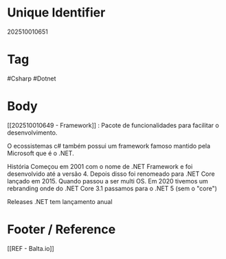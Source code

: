 # Unique Identifier
202510010651

# Tag
#Csharp #Dotnet 

# Body
[[202510010649 - Framework]] : Pacote de funcionalidades para facilitar o desenvolvimento.

O ecossistemas c# também possui um framework famoso mantido pela Microsoft que é o .NET.

História
Começou em 2001 com o nome de .NET Framework e foi desenvolvido até a versão 4.
Depois disso foi renomeado para .NET Core lançado em 2015. Quando passou a ser multi OS.
Em 2020 tivemos um rebranding onde do .NET Core 3.1 passamos para o .NET 5 (sem o "core") 

Releases
.NET tem lançamento anual

# Footer / Reference
[[REF - Balta.io]]